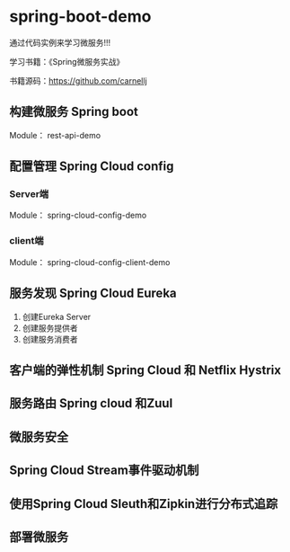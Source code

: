 # spring-boot-demo

通过代码实例来学习微服务!!!

学习书籍：《Spring微服务实战》

书籍源码：https://github.com/carnellj


## 构建微服务 Spring boot 

Module： rest-api-demo

## 配置管理 Spring Cloud config 

### Server端
Module： spring-cloud-config-demo
### client端
Module： spring-cloud-config-client-demo

## 服务发现 Spring Cloud Eureka

1. 创建Eureka Server
2. 创建服务提供者
3. 创建服务消费者


## 客户端的弹性机制 Spring Cloud 和 Netflix Hystrix


## 服务路由 Spring cloud 和Zuul


## 微服务安全


## Spring Cloud Stream事件驱动机制


## 使用Spring Cloud Sleuth和Zipkin进行分布式追踪



## 部署微服务